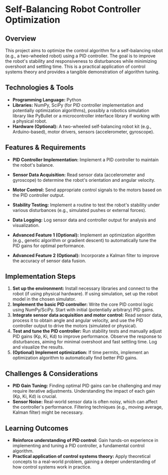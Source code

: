 # Self-Balancing Robot Controller Optimization

## Overview

This project aims to optimize the control algorithm for a self-balancing robot (e.g., a two-wheeled robot) using a PID controller.  The goal is to improve the robot's stability and responsiveness to disturbances while minimizing overshoot and settling time.  This is a practical application of control systems theory and provides a tangible demonstration of algorithm tuning.

## Technologies & Tools

- **Programming Language:** Python
- **Libraries:**  NumPy, SciPy (for PID controller implementation and potentially optimization algorithms), possibly a robotics simulation library like PyBullet or a microcontroller interface library if working with a physical robot.
- **Hardware (Optional):**  A two-wheeled self-balancing robot kit (e.g., Arduino-based), motor drivers, sensors (accelerometer, gyroscope).


## Features & Requirements

- **PID Controller Implementation:**  Implement a PID controller to maintain the robot's balance.
- **Sensor Data Acquisition:**  Read sensor data (accelerometer and gyroscope) to determine the robot's orientation and angular velocity.
- **Motor Control:**  Send appropriate control signals to the motors based on the PID controller output.
- **Stability Testing:**  Implement a routine to test the robot's stability under various disturbances (e.g., simulated pushes or external forces).
- **Data Logging:** Log sensor data and controller output for analysis and visualization.

- **Advanced Feature 1 (Optional):** Implement an optimization algorithm (e.g., genetic algorithm or gradient descent) to automatically tune the PID gains for optimal performance.
- **Advanced Feature 2 (Optional):**  Incorporate a Kalman filter to improve the accuracy of sensor data fusion.


## Implementation Steps

1. **Set up the environment:** Install necessary libraries and connect to the robot (if using physical hardware).  If using simulation, set up the robot model in the chosen simulator.
2. **Implement the basic PID controller:**  Write the core PID control logic using NumPy/SciPy.  Start with initial (potentially arbitrary) PID gains.
3. **Integrate sensor data acquisition and motor control:**  Read sensor data, process it to obtain angle and angular velocity, and use the PID controller output to drive the motors (simulated or physical).
4. **Test and tune the PID controller:**  Run stability tests and manually adjust PID gains (Kp, Ki, Kd) to improve performance. Observe the response to disturbances, aiming for minimal overshoot and fast settling time.  Log and visualize the results.
5. **(Optional) Implement optimization:** If time permits, implement an optimization algorithm to automatically find better PID gains.


## Challenges & Considerations

- **PID Gain Tuning:** Finding optimal PID gains can be challenging and may require iterative adjustments.  Understanding the impact of each gain (Kp, Ki, Kd) is crucial.
- **Sensor Noise:** Real-world sensor data is often noisy, which can affect the controller's performance.  Filtering techniques (e.g., moving average, Kalman filter) might be necessary.


## Learning Outcomes

- **Reinforce understanding of PID control:**  Gain hands-on experience in implementing and tuning a PID controller, a fundamental control algorithm.
- **Practical application of control systems theory:**  Apply theoretical concepts to a real-world problem, gaining a deeper understanding of how control systems work in practice.

